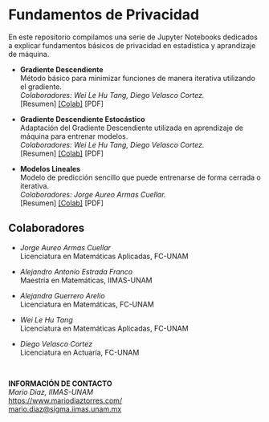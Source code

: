 # Fundamentos de Privacidad

En este repositorio compilamos una serie de Jupyter Notebooks dedicados a explicar fundamentos básicos de privacidad en estadística y aprandizaje de máquina.

* <b>Gradiente Descendiente</b><br>
  Método básico para minimizar funciones de manera iterativa utilizando el gradiente.<br>
  <i>Colaboradores: Wei Le Hu Tang, Diego Velasco Cortez.</i><br>
  [Resumen] <a href="">[Colab]</a> [PDF]

* <b>Gradiente Descendiente Estocástico</b><br>
  Adaptación del Gradiente Descendiente utilizada en aprendizaje de máquina para entrenar modelos.<br>
  <i>Colaboradores: Wei Le Hu Tang, Diego Velasco Cortez.</i><br>
  [Resumen] <a href="">[Colab]</a> [PDF]

* <b>Modelos Lineales</b><br>
  Modelo de predicción sencillo que puede entrenarse de forma cerrada o iterativa.<br>
  <i>Colaboradores: Jorge Aureo Armas Cuellar.</i><br>
  [Resumen] <a href="">[Colab]</a> [PDF]



## Colaboradores

* <i>Jorge Aureo Armas Cuellar</i><br>Licenciatura en Matemáticas Aplicadas, FC-UNAM

* <i>Alejandro Antonio Estrada Franco</i><br>Maestría en Matemáticas, IIMAS-UNAM

* <i>Alejandra Guerrero Arelio</i><br>Licenciatura en Matemáticas, FC-UNAM

* <i>Wei Le Hu Tang</i><br>Licenciatura en Matemáticas Aplicadas, FC-UNAM

* <i>Diego Velasco Cortez</i><br>Licenciatura en Actuaría, FC-UNAM

<br>

<b>INFORMACIÓN DE CONTACTO</b><br>
<i>Mario Diaz, IIMAS-UNAM</i><br>
<a href="https://www.mariodiaztorres.com/">https://www.mariodiaztorres.com/</a><br>
<a href="mailto:mario.diaz@sigma.iimas.unam.mx">mario.diaz@sigma.iimas.unam.mx</a><br>
